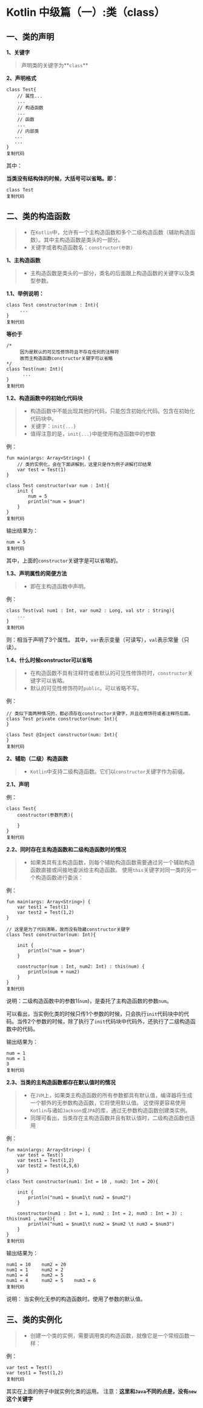 # Kotlin 中级篇（一）:类（class）

## 一、类的声明

**1、关键字**

> 声明类的关键字为**`class`**

**2、声明格式**

```
class Test{
    // 属性...
    ...
    // 构造函数
    ...
    // 函数
    ...
    // 内部类
   ...
   ...
}
复制代码
```

其中：

**当类没有结构体的时候，大括号可以省略。即：**

```
class Test
复制代码
```

## 二、类的构造函数

> - 在`Kotlin`中，允许有一个主构造函数和多个二级构造函数（辅助构造函数）。其中主构造函数是类头的一部分。
> - 关键字或者构造函数名：`constructor(参数)`

**1、主构造函数**

> - 主构造函数是类头的一部分，类名的后面跟上构造函数的关键字以及类型参数。

**1.1、举例说明：**

```
class Test constructor(num : Int){
     ...
}
复制代码
```

**等价于**

```
/*
     因为是默认的可见性修饰符且不存在任何的注释符
     故而主构造函数constructor关键字可以省略
*/
class Test(num: Int){
      ...
}
复制代码
```

**1.2、构造函数中的初始化代码块**

> - 构造函数中不能出现其他的代码，只能包含初始化代码。包含在初始化代码块中。
> - 关键字：`init{...}`
> - 值得注意的是，`init{...}`中能使用构造函数中的参数

例：

```
fun main(args: Array<String>) {
    // 类的实例化，会在下面讲解到，这里只是作为例子讲解打印结果
    var test = Test(1)
}

class Test constructor(var num : Int){
    init {
        num = 5
        println("num = $num")
    }
}
复制代码
```

输出结果为：

```
num = 5
复制代码
```

其中，上面的`constructor`关键字是可以省略的。

**1.3、声明属性的简便方法**

> - 即在主构造函数中声明。

例：

```
class Test(val num1 : Int, var num2 : Long, val str : String){
    ...
}
复制代码
```

则：相当于声明了3个属性。
其中，`var`表示变量（可读写），`val`表示常量（只读）。

**1.4、什么时候constructor可以省略**

> - 在构造函数不具有注释符或者默认的可见性修饰符时，`constructor`关键字可以省略。
> - 默认的可见性修饰符时`public`。可以省略不写。

例：

```
// 类似下面两种情况的，都必须存在constructor关键字，并且在修饰符或者注释符后面。
class Test private constructor(num: Int){
}

class Test @Inject constructor(num: Int){
}
复制代码
```

**2、辅助（二级）构造函数**

> - `Kotlin`中支持二级构造函数。它们以`constructor`关键字作为前缀。

**2.1、声明**

例：

```
class Test{
    constructor(参数列表){

    }
}
复制代码
```

**2.2、同时存在主构造函数和二级构造函数时的情况**

> - 如果类具有主构造函数，则每个辅助构造函数需要通过另一个辅助构造函数直接或间接地委派给主构造函数。 使用`this`关键字对同一类的另一个构造函数进行委派：

例：

```
fun main(args: Array<String>) {
    var test1 = Test(1)
    var test2 = Test(1,2)
}

// 这里是为了代码清晰，故而没有隐藏constructor关键字
class Test constructor(num: Int){

    init {
        println("num = $num")
    }

    constructor(num : Int, num2: Int) : this(num) {
        println(num + num2)
    }
}
复制代码
```

说明：二级构造函数中的参数1(`num`)，是委托了主构造函数的参数`num`。

可以看出，当实例化类的时候只传1个参数的时候，只会执行`init`代码块中的代码。当传2个参数的时候，除了执行了`init`代码块中代码外，还执行了二级构造函数中的代码。

输出结果为：

```
num = 1
num = 1
3
复制代码
```

**2.3、当类的主构造函数都存在默认值时的情况**

> - 在`JVM`上，如果类主构造函数的所有参数都具有默认值，编译器将生成一个额外的无参数构造函数，它将使用默认值。 这使得更容易使用`Kotlin`与诸如`Jackson`或`JPA`的库，通过无参数构造函数创建类实例。
> - 同理可看出，当类存在主构造函数并且有默认值时，二级构造函数也适用

例：

```
fun main(args: Array<String>) {
    var test = Test()
    var test1 = Test(1,2)
    var test2 = Test(4,5,6)
}

class Test constructor(num1: Int = 10 , num2: Int = 20){

    init {
        println("num1 = $num1\t num2 = $num2")
    }

    constructor(num1 : Int = 1, num2 : Int = 2, num3 : Int = 3) : this(num1 , num2){
        println("num1 = $num1\t num2 = $num2 \t num3 = $num3")
    }
}
复制代码
```

输出结果为：

```
num1 = 10    num2 = 20
num1 = 1     num2 = 2
num1 = 4     num2 = 5
num1 = 4     num2 = 5    num3 = 6
复制代码
```

说明： 当实例化无参的构造函数时。使用了参数的默认值。

## 三、类的实例化

> - 创建一个类的实例，需要调用类的构造函数，就像它是一个常规函数一样：

例：

```
var test = Test()
var test1 = Test(1,2)
复制代码
```

其实在上面的例子中就实例化类的运用。
注意：**这里和`Java`不同的点是，没有`new`这个关键字**